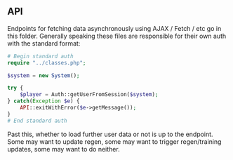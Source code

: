 ## API
Endpoints for fetching data asynchronously using AJAX / Fetch / etc go in this folder. 
Generally speaking these files are responsible for their own auth with the standard format:

```php
# Begin standard auth
require "../classes.php";

$system = new System();

try {
    $player = Auth::getUserFromSession($system);
} catch(Exception $e) {
    API::exitWithError($e->getMessage());
}
# End standard auth
```

Past this, whether to load further user data or not is up to the endpoint. Some
may want to update regen, some may want to trigger regen/training updates, some 
may want to do neither.